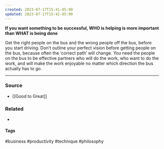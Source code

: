 ```yaml
---
created: 2023-07-17T15:41-05:00
updated: 2023-07-17T15:42-05:00
---
```


**If you want something to be successful, WHO is helping is more important than WHAT is being done**

Get the right people on the bus and the wrong people off the bus, before you start driving. Don’t outline your perfect vision before getting people on the bus, because often the ‘correct path’ will change. You need the people on the bus to be effective partners who will do the work, who want to do the work, and will make the work enjoyable no matter which direction the bus actually has to go.

---
### Source
- [[Good to Great]]

### Related
- 

#### Tags
#business #productivity #technique #philosophy 